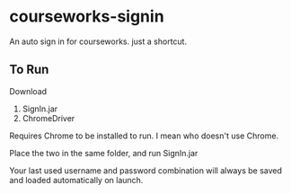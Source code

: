 courseworks-signin
==================

An auto sign in for courseworks. just a shortcut.

## To Run
Download 
1. SignIn.jar
2. ChromeDriver

Requires Chrome to be installed to run. I mean who doesn't use Chrome.

Place the two in the same folder, and run SignIn.jar

Your last used username and password combination will always be saved and loaded automatically on launch.
